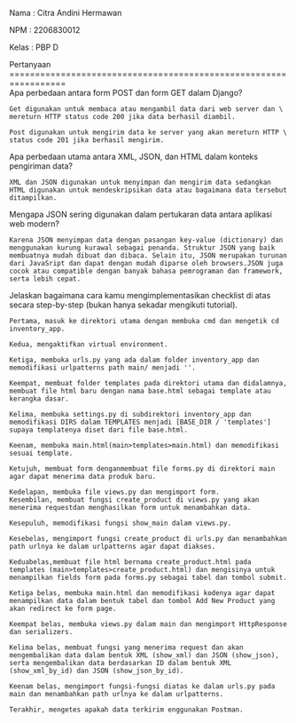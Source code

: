 Nama        : Citra Andini Hermawan

NPM         : 2206830012

Kelas       : PBP D

Pertanyaan =================================================================\
Apa perbedaan antara form POST dan form GET dalam Django?

    Get digunakan untuk membaca atau mengambil data dari web server dan \
    mereturn HTTP status code 200 jika data berhasil diambil.
    
    Post digunakan untuk mengirim data ke server yang akan mereturn HTTP \
    status code 201 jika berhasil mengirim.

Apa perbedaan utama antara XML, JSON, dan HTML dalam konteks pengiriman data?
    
    XML dan JSON digunakan untuk menyimpan dan mengirim data sedangkan HTML digunakan untuk mendeskripsikan data atau bagaimana data tersebut ditampilkan.

Mengapa JSON sering digunakan dalam pertukaran data antara aplikasi web modern?
    
    Karena JSON menyimpan data dengan pasangan key-value (dictionary) dan menggunakan kurung kurawal sebagai penanda. Struktur JSON yang baik membuatnya mudah dibuat dan dibaca. Selain itu, JSON merupakan turunan dari JavaSript dan dapat dengan mudah diparse oleh browsers.JSON juga cocok atau compatible dengan banyak bahasa pemrograman dan framework, serta lebih cepat.

Jelaskan bagaimana cara kamu mengimplementasikan checklist di atas secara step-by-step (bukan hanya sekadar mengikuti tutorial).
    
    Pertama, masuk ke direktori utama dengan membuka cmd dan mengetik cd inventory_app.

    Kedua, mengaktifkan virtual environment.

    Ketiga, membuka urls.py yang ada dalam folder inventory_app dan memodifikasi urlpatterns path main/ menjadi ''.

    Keempat, membuat folder templates pada direktori utama dan didalamnya, membuat file html baru dengan nama base.html sebagai template atau kerangka dasar.

    Kelima, membuka settings.py di subdirektori inventory_app dan memodifikasi DIRS dalam TEMPLATES menjadi [BASE_DIR / 'templates'] supaya templatenya diset dari file base.html.

    Keenam, membuka main.html(main>templates>main.html) dan memodifikasi sesuai template.

    Ketujuh, membuat form denganmembuat file forms.py di direktori main agar dapat menerima data produk baru.

    Kedelapan, membuka file views.py dan mengimport form.
    Kesembilan, membuat fungsi create_product di views.py yang akan menerima requestdan menghasilkan form untuk menambahkan data.
    
    Kesepuluh, memodifikasi fungsi show_main dalam views.py.

    Kesebelas, mengimport fungsi create_product di urls.py dan menambahkan path urlnya ke dalam urlpatterns agar dapat diakses.

    Keduabelas,membuat file html bernama create_product.html pada templates (main>templates>create_product.html) dan mengisinya untuk menampilkan fields form pada forms.py sebagai tabel dan tombol submit.

    Ketiga belas, membuka main.html dan memodifikasi kodenya agar dapat menampilkan data dalam bentuk tabel dan tombol Add New Product yang akan redirect ke form page.

    Keempat belas, membuka views.py dalam main dan mengimport HttpResponse dan serializers.

    Kelima belas, membuat fungsi yang menerima request dan akan mengembalikan data dalam bentuk XML (show_xml) dan JSON (show_json), serta mengembalikan data berdasarkan ID dalam bentuk XML (show_xml_by_id) dan JSON (show_json_by_id).

    Keenam belas, mengimport fungsi-fungsi diatas ke dalam urls.py pada main dan menambahkan path urlnya ke dalam urlpatterns.

    Terakhir, mengetes apakah data terkirim enggunakan Postman.

